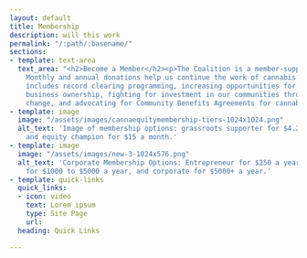 ```yaml
---
layout: default
title: Membership
description: will this work
permalink: "/:path/:basename/"
sections:
- template: text-area
  text_area: "<h2>Become a Member</h2><p>The Coalition is a member-supported movement.
    Monthly and annual donations help us continue the work of cannabis justice that
    includes record clearing programming, increasing opportunities for black and brown
    business ownership, fighting for investment in our communities through policy
    change, and advocating for Community Benefits Agreements for cannabis businesses.</p>"
- template: image
  image: "/assets/images/cannaequitymembership-tiers-1024x1024.png"
  alt_text: 'Image of membership options: grassroots supporter for $4.20 a month,
    and equity champion for $15 a month.'
- template: image
  image: "/assets/images/new-3-1024x576.png"
  alt_text: 'Corporate Membership Options: Entrepreneur for $250 a year, small business
    for $1000 to $5000 a year, and corporate for $5000+ a year.'
- template: quick-links
  quick_links:
  - icon: video
    text: Lorem ipsum
    type: Site Page
    url: 
  heading: Quick Links

---
```

